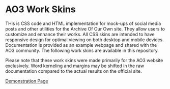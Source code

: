 # AO3 Work Skins
THis is CSS code and HTML implementation for mock-ups of social media posts and other utilities for the Archive Of Our Own site. They allow users to customize and enhance their works. All CSS skins are intended to have responsive design for optimal viewing on both desktop and mobile devices. Documentation is provided as an example webpage and shared with the AO3 community. The following work skins are available in this repository.

Please note that these work skins were made primarily for the AO3 website exclusively. Word kerneling and margins may be shifted in the raw documentation compared to the actual results on the official site.

[Demonstration Page](https://ktddaeng.github.io/AO3/)
